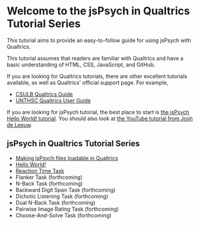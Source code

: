 # Welcome to the jsPsych in Qualtrics Tutorial Series

This tutorial aims to provide an easy-to-follow guide for using jsPsych with Qualtrics. 

This tutorial assumes that readers are familiar with Qualtrics and have a basic understanding of HTML, CSS, JavaScript, and GitHub.

If you are looking for Qualtrics tutorials, there are other excellent tutorials available, as well as Qualtrics' official support page. For example,

* [CSULB Qualtrics Guide](https://csulb.libguides.com/qualtrics/)
* [UNTHSC Qualtrics User Guide](https://www.unthsc.edu/center-for-innovative-learning/qualtrics-user-guide/)

If you are looking for jsPsych tutorial, the best place to start is [the jsPsych Hello World! tutorial](https://www.jspsych.org/tutorials/hello-world/). You should also look at [the YouTube tutorial from Josh de Leeuw](https://www.youtube.com/playlist?list=PLnfo1lBY1P2Mf_o6rV5wiqqn92Mw3UTGh).

## jsPsych in Qualtrics Tutorial Series

* [Making jsPsych files loadable in Qualtrics](github-pages.md)
* [Hello World!](hello-world.md)
* [Reaction Time Task](rt-task.md)
* Flanker Task (forthcoming)
* N-Back Task (forthcoming)
* Backward Digit Span Task (forthcoming)
* Dichotic Listening Task (forthcoming)
* Dual N-Back Task (forthcoming)
* Pairwise Image Rating Task (forthcoming)
* Choose-And-Solve Task (forthcoming)

